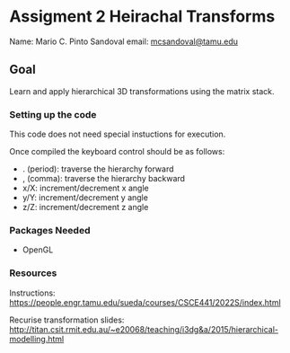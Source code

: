 # Assigment 2 Heirachal Transforms

Name: Mario C. Pinto Sandoval 
email: mcsandoval@tamu.edu

## Goal 

Learn and apply hierarchical 3D transformations using the matrix stack.

### Setting up the code 

This code does not need special instuctions for execution.

Once compiled the keyboard control should be as follows:

- . (period): traverse the hierarchy forward
- , (comma): traverse the hierarchy backward
- x/X: increment/decrement x angle
- y/Y: increment/decrement y angle
- z/Z: increment/decrement z angle

### Packages Needed

- OpenGL

### Resources

Instructions: 
https://people.engr.tamu.edu/sueda/courses/CSCE441/2022S/index.html

Recurise transformation slides:
http://titan.csit.rmit.edu.au/~e20068/teaching/i3dg&a/2015/hierarchical-modelling.html
